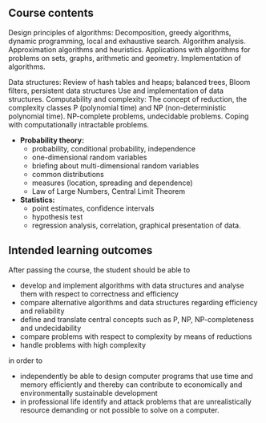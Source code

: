 ## Course contents

Design principles of algorithms: Decomposition, greedy algorithms, dynamic programming, local and exhaustive search. Algorithm analysis. Approximation algorithms and heuristics. Applications with algorithms for problems on sets, graphs, arithmetic and geometry. Implementation of algorithms.

Data structures: Review of hash tables and heaps; balanced trees, Bloom filters, persistent data structures Use and implementation of data structures. Computability and complexity: The concept of reduction, the complexity classes P (polynomial time) and NP (non-deterministic polynomial time). NP-complete problems, undecidable problems. Coping with computationally intractable problems.

- **Probability theory:** 
  - probability, conditional probability, independence
  - one-dimensional random variables
  - briefing about multi-dimensional random variables
  - common distributions
  - measures (location, spreading and dependence)
  - Law of Large Numbers, Central Limit Theorem
- **Statistics:** 
  - point estimates, confidence intervals
  - hypothesis test
  - regression analysis, correlation, graphical presentation of data.

## Intended learning outcomes

After passing the course, the student should be able to

- develop and implement algorithms with data structures and analyse them with respect to correctness and efficiency
- compare alternative algorithms and data structures regarding efficiency and reliability
- define and translate central concepts such as P, NP, NP-completeness and undecidability
- compare problems with respect to complexity by means of reductions
- handle problems with high complexity

in order to

- independently be able to design computer programs that use time and memory efficiently and thereby can contribute to economically and environmentally sustainable development
- in professional life identify and attack problems that are unrealistically resource demanding or not possible to solve on a computer.